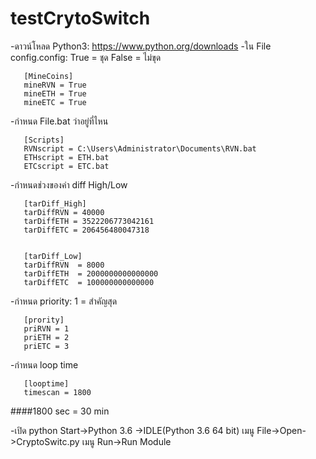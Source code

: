 # testCrytoSwitch
-ดาวน์โหลด Python3: https://www.python.org/downloads
-ใน File config.config: True = ชุด False = ไม่ขุด

       [MineCoins]
       mineRVN = True
       mineETH = True
       mineETC = True
       
-กำหนด File.bat ว่าอยู่ที่ไหน

       [Scripts]
       RVNscript = C:\Users\Administrator\Documents\RVN.bat
       ETHscript = ETH.bat
       ETCscript = ETC.bat
       
-กำหนดช่วงของค่า diff High/Low

       [tarDiff_High]
       tarDiffRVN = 40000
       tarDiffETH = 3522206773042161
       tarDiffETC = 206456480047318


       [tarDiff_Low]
       tarDiffRVN  = 8000
       tarDiffETH  = 2000000000000000
       tarDiffETC  = 100000000000000

-กำหนด priority: 1 = สำคัญสุด

       [prority]
       priRVN = 1
       priETH = 2
       priETC = 3
       
-กำหนด loop time

       [looptime]
       timescan = 1800
####1800 sec = 30 min

-เปิด python
Start->Python 3.6 ->IDLE(Python 3.6 64 bit)
เมนู File->Open->CryptoSwitc.py
เมนู Run->Run Module


